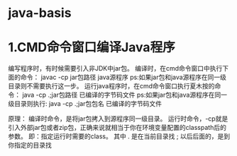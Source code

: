# java-basis
1.CMD命令窗口编译Java程序
=======================
  编写程序时，有时候需要引入非JDK中jar包。
  编译时，在cmd命令窗口中执行下面的命令：
    javac -cp jar包路径 java源程序
    ps:如果jar包和java源程序在同一级目录则不需要执行这一步。
  运行java程序时，在cmd命令窗口执行夏木按的命令：
    java -cp .;jar包路径 已编译的字节码文件
    ps:如果jar包和java源程序在同一级目录则执行:
      java -cp .;jar包包名 已编译的字节码文件

  原理：
    编译时命令，是将jar包拷入到源程序同一级目录。
    运行时命令，-cp就是引入外部jar包或者zip包，正确来说就相当于你在环境变量配置的classpath后的参数。
        即：指定运行时需要的class。
        其中 . 是在当前目录找 ; 以后后面的，是到你指定的目录找
  

